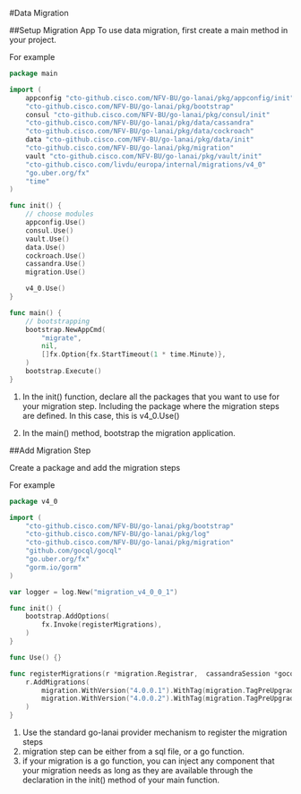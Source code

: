 #Data Migration

##Setup Migration App
To use data migration, first create a main method in your project.

For example

```go
package main

import (
	appconfig "cto-github.cisco.com/NFV-BU/go-lanai/pkg/appconfig/init"
	"cto-github.cisco.com/NFV-BU/go-lanai/pkg/bootstrap"
	consul "cto-github.cisco.com/NFV-BU/go-lanai/pkg/consul/init"
	"cto-github.cisco.com/NFV-BU/go-lanai/pkg/data/cassandra"
	"cto-github.cisco.com/NFV-BU/go-lanai/pkg/data/cockroach"
	data "cto-github.cisco.com/NFV-BU/go-lanai/pkg/data/init"
	"cto-github.cisco.com/NFV-BU/go-lanai/pkg/migration"
	vault "cto-github.cisco.com/NFV-BU/go-lanai/pkg/vault/init"
	"cto-github.cisco.com/livdu/europa/internal/migrations/v4_0"
	"go.uber.org/fx"
	"time"
)

func init() {
	// choose modules
	appconfig.Use()
	consul.Use()
	vault.Use()
	data.Use()
	cockroach.Use()
	cassandra.Use()
	migration.Use()

	v4_0.Use()
}

func main() {
	// bootstrapping
	bootstrap.NewAppCmd(
		"migrate",
		nil,
		[]fx.Option{fx.StartTimeout(1 * time.Minute)},
	)
	bootstrap.Execute()
}
```

1. In the init() function, declare all the packages that you want to use for your migration step. Including the package where the migration
steps are defined. In this case, this is v4_0.Use()
   
2. In the main() method, bootstrap the migration application.

##Add Migration Step

Create a package and add the migration steps

For example

```go
package v4_0

import (
	"cto-github.cisco.com/NFV-BU/go-lanai/pkg/bootstrap"
	"cto-github.cisco.com/NFV-BU/go-lanai/pkg/log"
	"cto-github.cisco.com/NFV-BU/go-lanai/pkg/migration"
	"github.com/gocql/gocql"
	"go.uber.org/fx"
	"gorm.io/gorm"
)

var logger = log.New("migration_v4_0_0_1")

func init() {
	bootstrap.AddOptions(
		fx.Invoke(registerMigrations),
	)
}

func Use() {}

func registerMigrations(r *migration.Registrar,  cassandraSession *gocql.Session, db *gorm.DB) {
	r.AddMigrations(
		migration.WithVersion("4.0.0.1").WithTag(migration.TagPreUpgrade).WithFile("internal/migrations/v4_0/create_tenant_table.sql", db).WithDesc("create table"),
		migration.WithVersion("4.0.0.2").WithTag(migration.TagPreUpgrade).WithFunc(MoveTenantData(cassandraSession, db)).WithDesc("move data from cassandra to cockroach"),
	)
}
```

1. Use the standard go-lanai provider mechanism to register the migration steps
2. migration step can be either from a sql file, or a go function.
3. if your migration is a go function, you can inject any component that your migration needs as long as they are available through
the declaration in the init() method of your main function.
   
